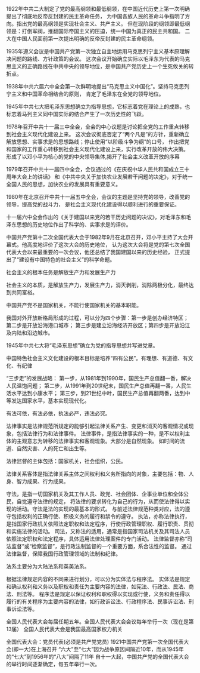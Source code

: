 1922年中共二大制定了党的最高纲领和最低纲领，在中国近代历史上第一次明确提出了彻底地反帝反封建的民主革命任务，
为中国各族人民的革命斗争指明了方向。指出党的最高纲领是实现社会主义、共产主义。
但在现阶段的纲领即最低纲领是：打倒军阀，推翻国际帝国主义的压迫，统一中国为真正的民主共和国。
二大在中国人民面前第一次提出明确的反帝反封建的民主革命纲领。

1935年遵义会议是中国共产党第一次独立自主地运用马克思列宁主义基本原理解决问题的路线、方针政策的会议。
这次会议开始确立实际以毛泽东为代表的马克思主义的正确路线在中共中央的领导地位，是中国共产党历史上一个生死攸关的转折点。

1938年中共六届六中全会第一次鲜明地提出“马克思主义中国化”。坚持马克思列宁主义和中国革命相结合的原则，
肯定了毛泽东在全党的领导地位。

1945年中共七大把毛泽东思想确立为指导思想，它标志着党在理论上的成熟，也标志着马列主义同中国实际的结合产生了一次历史性的飞跃。

1978年召开中共十一届三中全会，全会的中心议题是讨论把全党的工作重点转移到社会主义现代化建设上来。
这次会议彻底否定了“两个凡是”的方针，重新确立解放思想、实事求是的思想路线；停止使用“以阶级斗争为纲”的口号，
作出把党和国家的工作重心转移到社会主义现代化建设上来，实行改革开放的伟大决策。
形成了以邓小平为核心的党的中央领导集体,揭开了社会主义改革开放的序幕


1979年召开中共十一届四中全会，会议通过的《在庆祝中华人民共和国成立三十周年大会上的讲话》
和《中共中央关于加快农业发展若干问题的决定》，对于统一全国人民的思想，加快农业的发展具有重要意义。

1980年在北京召开中共十一届五中全会，会议的主题是坚持党的领导，改善党的领导，提高党的战斗力，
是社会主义现代化建设得以顺利进行的重要保证。

十一届六中全会作出的《关于建国以来党的若干历史问题的决议》，对毛泽东和毛泽东思想的历史地位作出了科学的、实事求是的评价。

中国共产党第十二次全国代表大会于1982年9月在北京召开，邓小平主持了大会开幕式。他高度地评价了这次大会的历史地位，
认为这次大会将是党的第七次全国代表大会以来最重要的一次会议，他还总结了我国建国以来的历史经验，
正式提出了“建设有中国特色的社会主义”的科学命题。


社会主义的根本任务是解放生产力和发展生产力

社会主义的本质，是解放生产力，发展生产力，消灭剥削，消除两极分化，最终达到共同富裕。

中国共产党不是国家机关，不能行使国家机关的基本职能。

我国对外开放新格局形成的过程，可以分为四个步骤：第一步是创办经济特区；
第二步是开放沿海港口城市；
第三步是建立沿海经济开放区；第四步是开放沿江及内陆和沿边城市。

1945年中共七大将“毛泽东思想”确立为党的指导思想并写进党章。

中国特色社会主义文化建设的根本目标是培养“四有公民”。有理想、有道德、有文化、有纪律

“三步走”的发展战略：
第一步，从1981年到1990年，国民生产总值翻一番，解决人民温饱问题；
第二步，从1991年到20世纪末，国民生产总值再翻一番，人民生活水平达到小康水平；
第三步，到21世纪中叶，国民生产总值再翻两番，达到中等发达国家水平，基本实现现代化。

有法可依，有法必依，执法必严，违法必究。

法律事实是法律规范所规定的能够引起法律关系产生、变更和消灭的客观情况或现象，包括法律行为和法律事件。
法律事件，是指法律事实的一种，是不以权利主体的主观意志为转移的法律事实和客观现象。大部分是自然现象。
如时间的流逝、自然灾害、人的死亡和出生等。

法律监督的主体包括：国家机关，社会组织，公民。

法律关系客体是指法律关系主体之间权利和义务所指向的对象，主要包括：物、人身、智力成果、行为成果。

守法，是指一切国家机关及其工作人员、政党、社会团体、企事业单位和全体公民，自觉遵守法律的规定，
将法律的要求转化为自己的行为，从而使法律得以实现的活动。守法是法的实现的最基本的形式。
与前述法律规范种类对应，法的遵守包括权利的正确行使、积极义务的履行和禁令的遵守。
执法，亦称法律执行，是指国家行政机关依照法定职权和法定程序，行使行政管理职权、履行职责、贯彻和实施法律的活动。
司法，又称法的适用，通常是指国家司法机关及其司法人员依照法定职权和法定程序，具体运用法律处理案件的专门活动。
法律监督亦称“司法监督”或“检察监督”，是行政法制监督的一个重要方面，系合法性的监督。
通过法律监督，保障我国行政管理领域的法制和纪律。

法系主要分为大陆法系和英美法系。

根据法律规定内容的不同来进行划分，可以分为实体法与程序法。
实体法是规定和确认权利和义务以及职权和责任为主要内容的法律，如宪法、行政法、民法、商法、刑法等。
程序法是规定以保证权利和职权得以实现或行使，义务和责任得以履行的有关程序为主要内容的法律，如行政诉讼法、行政程序法、民事诉讼法、刑事诉讼法等。

全国人民代表大会每届任期五年。全国人民代表大会会议每年举行一次（现在是第13届）
全国人民代表大会是我国最高国家权力机关

全国代表大会：党员代表(必须是共产党党员)
1921中国共产党第一次全国代表大会(即一大)在上海召开
“六大”至“七大”因为战争原因间隔近10年，而从1945年的“七大”到1956年的“八大”间隔了11年
自十一大起，中国共产党的全国代表大会的举行时间逐渐确定，每五年举行一次。